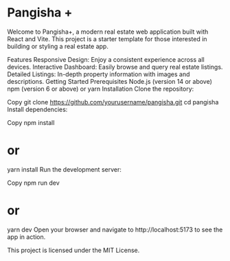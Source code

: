 # Pangisha +

Welcome to Pangisha+, a modern real estate web application built with React and Vite. This project is a starter template for those interested in building or styling a real estate app.

Features
Responsive Design: Enjoy a consistent experience across all devices.
Interactive Dashboard: Easily browse and query real estate listings.
Detailed Listings: In-depth property information with images and descriptions.
Getting Started
Prerequisites
Node.js (version 14 or above)
npm (version 6 or above) or yarn
Installation
Clone the repository:

Copy
git clone https://github.com/yourusername/pangisha.git
cd pangisha
Install dependencies:

Copy
npm install
# or
yarn install
Run the development server:

Copy
npm run dev
# or
yarn dev
Open your browser and navigate to http://localhost:5173 to see the app in action.


This project is licensed under the MIT License.
